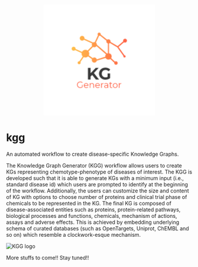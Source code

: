 <p align="center">
  <img style="width: 300; height: 300px;" src="data/KGG.png">
</p>


# kgg
An automated workflow to create disease-specific Knowledge Graphs.

The Knowledge Graph Generator (KGG) workflow allows users to create KGs representing chemotype-phenotype of diseases of interest. The KGG is developed such that it is able to generate KGs with a minimum input (i.e., standard disease id) which users are prompted to identify at the beginning of the workflow. Additionally, the users can customize the size and content of KG with options to choose number of proteins and clinical trial phase of chemicals to be represented in the KG. The final KG is composed of disease-associated entities such as proteins, protein-related pathways, biological processes and functions, chemicals, mechanism of actions, assays and adverse effects. This is achieved by embedding underlying schema of curated databases (such as OpenTargets, Uniprot, ChEMBL and so on) which resemble a clockwork-esque mechanism.  

![KGG logo](https://github.com/Fraunhofer-ITMP/kgg/tree/main/data/KGG.png)

More stuffs to come!! Stay tuned!!
